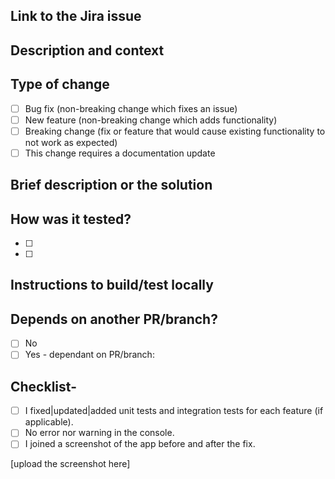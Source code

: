 ## Link to the Jira issue
<!-- Include a link to the Jira issue in []. This format is needed for the Jira integration to properly export the information to Jira -->
<!-- Example: [IM-18] https://jira.commercetools.com/browse/IM-18 -->

## Description and context
<!-- Bried description and context for the task. What's the motivation for it? -->

## Type of change
<!-- Please delete not relevan options -->
- [ ] Bug fix (non-breaking change which fixes an issue)
- [ ] New feature (non-breaking change which adds functionality)
- [ ] Breaking change (fix or feature that would cause existing functionality to not work as expected)
- [ ] This change requires a documentation update

## Brief description or the solution
<!-- Describe your code changes in detail for reviewers -->
<!-- Explain the technical solution that you have provided and how it implements/fixes the referenced issue -->

## How was it tested?
<!-- Please describe the tests that you ran to verify your changes. Provide instructions so we can reproduce --> 
<!-- Please also list any relevant details for your test configuration -->
- [ ] <!-- Please identify your test with a brief description and name -->
- [ ] <!-- Please identify your test with a brief description and name -->

## Instructions to build/test locally
<!-- Please include all necessary instruction for the reviewer to build, run and test your solution locally without any issues -->

## Depends on another PR/branch?
<!-- Yes or no question. If so, identify the other PR/branch and what it depends on -->
- [ ] No
- [ ] Yes - dependant on PR/branch: <!-- include a link to the related PR or branch -->

## Checklist- 
- [ ] I fixed|updated|added unit tests and integration tests for each feature (if applicable).
- [ ] No error nor warning in the console.
- [ ] I joined a screenshot of the app before and after the fix.

[upload the screenshot here]

